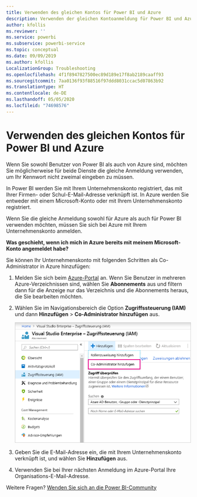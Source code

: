 ```yaml
---
title: Verwenden des gleichen Kontos für Power BI und Azure
description: Verwenden der gleichen Kontoanmeldung für Power BI und Azure
author: kfollis
ms.reviewer: ''
ms.service: powerbi
ms.subservice: powerbi-service
ms.topic: conceptual
ms.date: 09/09/2019
ms.author: kfollis
LocalizationGroup: Troubleshooting
ms.openlocfilehash: 4f1f8947827500ec89d189e17f8ab2189caaff93
ms.sourcegitcommit: 7aa0136f93f88516f97ddd8031ccac5d07863b92
ms.translationtype: HT
ms.contentlocale: de-DE
ms.lasthandoff: 05/05/2020
ms.locfileid: "74698576"
---
```

# <a name="using-the-same-account-for-power-bi-and-azure"></a>Verwenden des gleichen Kontos für Power BI und Azure

Wenn Sie sowohl Benutzer von Power BI als auch von Azure sind, möchten Sie möglicherweise für beide Dienste die gleiche Anmeldung verwenden, um Ihr Kennwort nicht zweimal eingeben zu müssen.

In Power BI werden Sie mit Ihrem Unternehmenskonto registriert, das mit Ihrer Firmen- oder Schul-E-Mail-Adresse verknüpft ist.  In Azure werden Sie entweder mit einem Microsoft-Konto oder mit Ihrem Unternehmenskonto registriert.

Wenn Sie die gleiche Anmeldung sowohl für Azure als auch für Power BI verwenden möchten, müssen Sie sich bei Azure mit Ihrem Unternehmenskonto anmelden.

**Was geschieht, wenn ich mich in Azure bereits mit meinem Microsoft-Konto angemeldet habe?**

Sie können Ihr Unternehmenskonto mit folgenden Schritten als Co-Administrator in Azure hinzufügen:

1. Melden Sie sich beim [Azure-Portal](https://portal.azure.com/) an. Wenn Sie Benutzer in mehreren Azure-Verzeichnissen sind, wählen Sie **Abonnements** aus und filtern dann für die Anzeige nur das Verzeichnis und die Abonnements heraus, die Sie bearbeiten möchten.

1. Wählen Sie im Navigationsbereich die Option **Zugriffssteuerung (IAM)** und dann **Hinzufügen** \> **Co-Administrator hinzufügen** aus.

    ![Hinzufügen eines Co-Administrators im Azure-Portal](media/service-admin-how-to-use-the-same-account-as-azure/add-co-administrator.png)

1. Geben Sie die E-Mail-Adresse ein, die mit Ihrem Unternehmenskonto verknüpft ist, und wählen Sie **Hinzufügen** aus.

1. Verwenden Sie bei Ihrer nächsten Anmeldung im Azure-Portal Ihre Organisations-E-Mail-Adresse.

Weitere Fragen? [Wenden Sie sich an die Power BI-Community](https://community.powerbi.com/)
